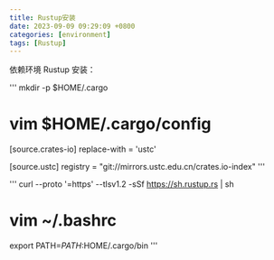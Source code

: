 ```yaml
---
title: Rustup安装
date: 2023-09-09 09:29:09 +0800
categories: [environment]
tags: [Rustup]
---
```


依赖环境 Rustup 安装：

'''
mkdir -p $HOME/.cargo
# vim $HOME/.cargo/config

[source.crates-io]
replace-with = 'ustc'

[source.ustc]
registry = "git://mirrors.ustc.edu.cn/crates.io-index"
'''

'''
curl --proto '=https' --tlsv1.2 -sSf https://sh.rustup.rs | sh

# vim ~/.bashrc
export PATH=$PATH:$HOME/.cargo/bin
'''